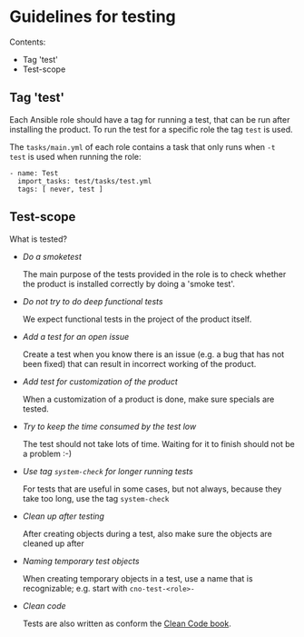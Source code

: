 # Guidelines for testing

Contents:

- Tag 'test'
- Test-scope

## Tag 'test'

Each Ansible role should have a tag for running a test, that can be run after installing the product.
To run the test for a specific role the tag `test` is used.

The `tasks/main.yml` of each role contains a task that only runs when `-t test` is used when running the role:
```
- name: Test
  import_tasks: test/tasks/test.yml
  tags: [ never, test ]
```

## Test-scope

What is tested?

* *Do a smoketest*

  The main purpose of the tests provided in the role is to check whether the product is installed
  correctly by doing a 'smoke test'.

* *Do not try to do deep functional tests*

  We expect functional tests in the project of the product itself.

* *Add a test for an open issue*

  Create a test when you know there is an issue (e.g. a bug that has not been fixed) that can result in incorrect
working of the product.

* *Add test for customization of the product*

  When a customization of a product is done, make sure specials are tested.

* *Try to keep the time consumed by the test low*

  The test should not take lots of time. Waiting for it to finish should not be a problem :-)

* *Use tag `system-check` for longer running tests*

  For tests that are useful in some cases, but not always, because they take too long, use the tag `system-check`

* *Clean up after testing*

  After creating objects during a test, also make sure the objects are cleaned up after

* *Naming temporary test objects*

  When creating temporary objects in a test, use a name that is recognizable; e.g. start with `cno-test-<role>-`

* *Clean code*

  Tests are also written as conform the [Clean Code book](http://cleancoder.com/products).

